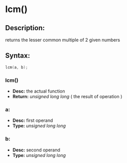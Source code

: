 # lcm()

## Description:
returns the lesser common multiple of 2 given numbers

## Syntax:
```c
lcm(a, b);
```
### lcm()
- **Desc:** the actual function
- **Return:** *unsigned long long* ( the result of operation )

### a: 
- **Desc:** first operand
- **Type:** *unsigned long long*

### b: 
- **Desc:** second operand
- **Type:** *unsigned long long*

